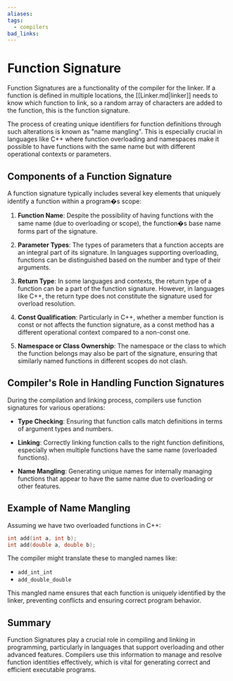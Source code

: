 ```yaml
---
aliases:
tags:
  - compilers
bad_links:
---
```

# Function Signature

Function Signatures are a functionality of the compiler for the linker. If a function is defined in multiple locations, the [[Linker.md|linker]] needs to know which function to link, so a random array of characters are added to the function, this is the function signature.

The process of creating unique identifiers for function definitions through such alterations is known as "name mangling". This is especially crucial in languages like C++ where function overloading and namespaces make it possible to have functions with the same name but with different operational contexts or parameters.

## Components of a Function Signature

A function signature typically includes several key elements that uniquely identify a function within a program�s scope:

1. **Function Name**: Despite the possibility of having functions with the same name (due to overloading or scope), the function�s base name forms part of the signature.

2. **Parameter Types**: The types of parameters that a function accepts are an integral part of its signature. In languages supporting overloading, functions can be distinguished based on the number and type of their arguments.

3. **Return Type**: In some languages and contexts, the return type of a function can be a part of the function signature. However, in languages like C++, the return type does not constitute the signature used for overload resolution.

4. **Const Qualification**: Particularly in C++, whether a member function is const or not affects the function signature, as a const method has a different operational context compared to a non-const one.

5. **Namespace or Class Ownership**: The namespace or the class to which the function belongs may also be part of the signature, ensuring that similarly named functions in different scopes do not clash.

## Compiler's Role in Handling Function Signatures

During the compilation and linking process, compilers use function signatures for various operations:

- **Type Checking**: Ensuring that function calls match definitions in terms of argument types and numbers.

- **Linking**: Correctly linking function calls to the right function definitions, especially when multiple functions have the same name (overloaded functions).

- **Name Mangling**: Generating unique names for internally managing functions that appear to have the same name due to overloading or other features.

## Example of Name Mangling

Assuming we have two overloaded functions in C++:

```cpp
int add(int a, int b);
int add(double a, double b);
```

The compiler might translate these to mangled names like:

- `add_int_int`
- `add_double_double`

This mangled name ensures that each function is uniquely identified by the linker, preventing conflicts and ensuring correct program behavior.

## Summary

Function Signatures play a crucial role in compiling and linking in programming, particularly in languages that support overloading and other advanced features. Compilers use this information to manage and resolve function identities effectively, which is vital for generating correct and efficient executable programs.
